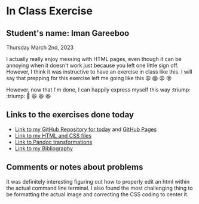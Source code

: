 # In Class Exercise
## Student's name: Iman Gareeboo

Thursday March 2nd, 2023 

I actually really enjoy messing with HTML pages, even though it can be annoying when it doesn't work just because you left one little sign off. However, I think it was instructive to have an exercise in class like this. I will say that prepping for this exercise left me going like this :weary: :scream: :anguished: :dizzy_face:

However, now that I'm done, I can happily express myself this way :triump: :triump: :triumph: :satisfied: :satisfied: :satisfied: 

## Links to the exercises done today 

- [Link to my GitHub Repository for today](https://github.com/imangareeboo/DHExercise2) and [GitHub Pages](https://github.com/imangareeboo/DHExercise2/blob/main/exercise2.html)
- [Link to my HTML and CSS files](https://imangareeboo.github.io/DHExercise2/exercise2.html)
- [Link to Pandoc transformations](https://github.com/imangareeboo/DHExercise2/blob/main/pandoc_transformations.zip.zip)
- [Link to my Bibliography](https://imangareeboo.github.io/DHExercise2/mpbibliography.html)

## Comments or notes about problems 

It was definitely interesting figuring out how to properly edit an html within the actual command line terminal. I also found the most challenging thing to be formatting the actual image and correcting the CSS coding to center it. 
